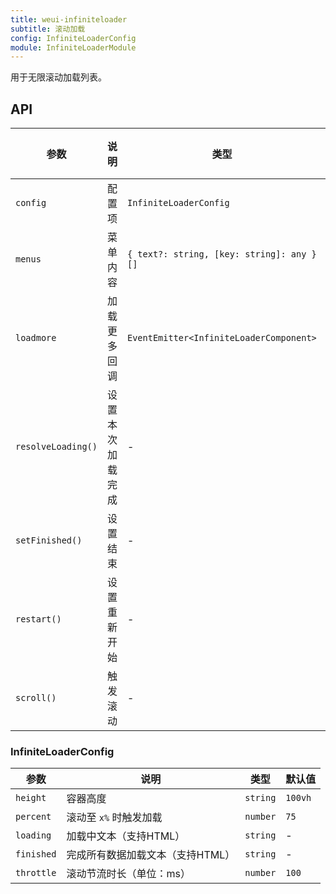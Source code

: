 ```yaml
---
title: weui-infiniteloader
subtitle: 滚动加载
config: InfiniteLoaderConfig
module: InfiniteLoaderModule
---
```


用于无限滚动加载列表。

## API

参数 | 说明 | 类型 | 默认值
----|------|-----|------
`config` | 配置项 | `InfiniteLoaderConfig` | -
`menus` | 菜单内容  | `{ text?: string, [key: string]: any }[]` | -
`loadmore` | 加载更多回调 | `EventEmitter<InfiniteLoaderComponent>` | -
`resolveLoading()` | 设置本次加载完成 | - | -
`setFinished()` | 设置结束 | - | -
`restart()` | 设置重新开始 | - | -
`scroll()` | 触发滚动 | - | -

### InfiniteLoaderConfig

参数 | 说明 | 类型 | 默认值
----|------|-----|------
`height` | 容器高度 | `string` | `100vh`
`percent` | 滚动至 `x%` 时触发加载  | `number` | `75`
`loading` | 加载中文本（支持HTML） | `string` | -
`finished` | 完成所有数据加载文本（支持HTML） | `string` | -
`throttle` | 滚动节流时长（单位：ms） | `number` | `100`
